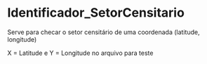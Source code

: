 # Identificador_SetorCensitario
Serve para checar o setor censitário de uma coordenada (latitude, longitude)

X = Latitude e Y = Longitude no arquivo para teste
